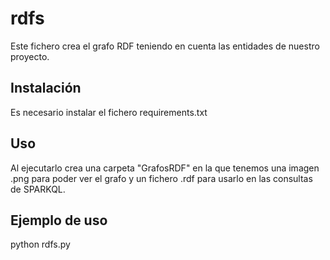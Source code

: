 # rdfs

Este fichero crea el grafo RDF teniendo en cuenta las entidades de nuestro proyecto.

## Instalación 

Es necesario instalar el fichero requirements.txt

## Uso

Al ejecutarlo crea una carpeta "GrafosRDF" en la que tenemos una imagen .png para poder ver el grafo y un fichero .rdf para usarlo en las consultas de SPARKQL.

## Ejemplo de uso

python rdfs.py

 
